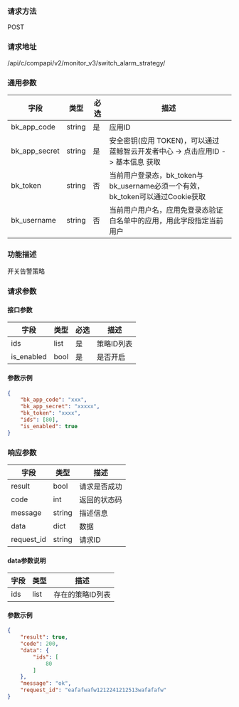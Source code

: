 
### 请求方法

POST


### 请求地址

/api/c/compapi/v2/monitor_v3/switch_alarm_strategy/


### 通用参数

| 字段 | 类型 | 必选 |  描述 |
|-----------|------------|--------|------------|
| bk_app_code  |  string    | 是 | 应用ID     |
| bk_app_secret|  string    | 是 | 安全密钥(应用 TOKEN)，可以通过 蓝鲸智云开发者中心 -> 点击应用ID -> 基本信息 获取 |
| bk_token     |  string    | 否 | 当前用户登录态，bk_token与bk_username必须一个有效，bk_token可以通过Cookie获取 |
| bk_username  |  string    | 否 | 当前用户用户名，应用免登录态验证白名单中的应用，用此字段指定当前用户 |


### 功能描述

开关告警策略

### 请求参数



#### 接口参数

| 字段       | 类型 | 必选 | 描述       |
| --------- | ---- | ---- | ---------- |
| ids        | list | 是   | 策略ID列表 |
| is_enabled | bool | 是   | 是否开启   |

#### 参数示例

```json
{
    "bk_app_code": "xxx",
    "bk_app_secret": "xxxxx",
    "bk_token": "xxxx",
    "ids": [80],
    "is_enabled": true
}
```

### 响应参数

| 字段       | 类型   | 描述         |
| ---------- | ------ | ------------ |
| result     | bool   | 请求是否成功 |
| code       | int    | 返回的状态码 |
| message    | string | 描述信息     |
| data       | dict   | 数据         |
| request_id | string | 请求ID       |

#### data参数说明

| 字段       | 类型    | 描述       |
| --------- | ------ | ---------- |
| ids | list | 存在的策略ID列表 |

#### 参数示例

```json
{
 	"result": true,
    "code": 200,
    "data": {
    	"ids": [
            80
        ]
    },
    "message": "ok",
    "request_id": "eafafwafw1212241212513wafafafw"
}
```